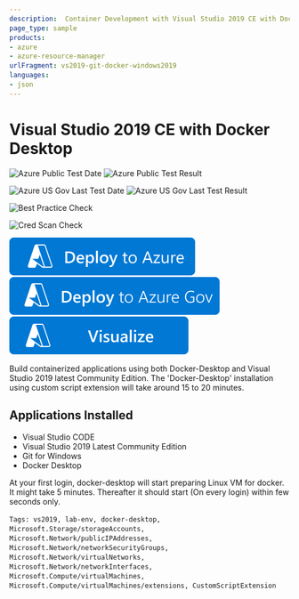 ```yaml
---
description:  Container Development with Visual Studio 2019 CE with Docker Desktop
page_type: sample
products:
- azure
- azure-resource-manager
urlFragment: vs2019-git-docker-windows2019
languages:
- json
---
```

# Visual Studio 2019 CE with Docker Desktop

![Azure Public Test Date](https://azurequickstartsservice.blob.core.windows.net/badges/application-workloads/visualstudio/vs2019-git-docker-windows2019/PublicLastTestDate.svg)
![Azure Public Test Result](https://azurequickstartsservice.blob.core.windows.net/badges/application-workloads/visualstudio/vs2019-git-docker-windows2019/PublicDeployment.svg)

![Azure US Gov Last Test Date](https://azurequickstartsservice.blob.core.windows.net/badges/application-workloads/visualstudio/vs2019-git-docker-windows2019/FairfaxLastTestDate.svg)
![Azure US Gov Last Test Result](https://azurequickstartsservice.blob.core.windows.net/badges/application-workloads/visualstudio/vs2019-git-docker-windows2019/FairfaxDeployment.svg)

![Best Practice Check](https://azurequickstartsservice.blob.core.windows.net/badges/application-workloads/visualstudio/vs2019-git-docker-windows2019/BestPracticeResult.svg)

![Cred Scan Check](https://azurequickstartsservice.blob.core.windows.net/badges/application-workloads/visualstudio/vs2019-git-docker-windows2019/CredScanResult.svg)

[![Deploy To Azure](https://raw.githubusercontent.com/Azure/azure-quickstart-templates/master/1-CONTRIBUTION-GUIDE/images/deploytoazure.svg?sanitize=true)](https://portal.azure.com/#create/Microsoft.Template/uri/https%3A%2F%2Fraw.githubusercontent.com%2FAzure%2Fazure-quickstart-templates%2Fmaster%2Fapplication-workloads%2Fvisualstudio%2Fvs2019-git-docker-windows2019%2Fazuredeploy.json)
[![Deploy To Azure US Gov](https://raw.githubusercontent.com/Azure/azure-quickstart-templates/master/1-CONTRIBUTION-GUIDE/images/deploytoazuregov.svg?sanitize=true)](https://portal.azure.us/#create/Microsoft.Template/uri/https%3A%2F%2Fraw.githubusercontent.com%2FAzure%2Fazure-quickstart-templates%2Fmaster%2Fapplication-workloads%2Fvisualstudio%2Fvs2019-git-docker-windows2019%2Fazuredeploy.json)
[![Visualize](https://raw.githubusercontent.com/Azure/azure-quickstart-templates/master/1-CONTRIBUTION-GUIDE/images/visualizebutton.svg?sanitize=true)](http://armviz.io/#/?load=https%3A%2F%2Fraw.githubusercontent.com%2FAzure%2Fazure-quickstart-templates%2Fmaster%2Fapplication-workloads%2Fvisualstudio%2Fvs2019-git-docker-windows2019%2Fazuredeploy.json)

Build containerized applications using both Docker-Desktop and Visual Studio 2019 latest Community Edition. The 'Docker-Desktop' installation using custom script extension will take around 15 to 20 minutes.

## Applications Installed

- Visual Studio CODE
- Visual Studio 2019 Latest Community Edition
- Git for Windows
- Docker Desktop

At your first login, docker-desktop will start preparing Linux VM for docker. It might take 5 minutes. Thereafter it should start (On every login) within few seconds only.

`Tags: vs2019, lab-env, docker-desktop, Microsoft.Storage/storageAccounts, Microsoft.Network/publicIPAddresses, Microsoft.Network/networkSecurityGroups, Microsoft.Network/virtualNetworks, Microsoft.Network/networkInterfaces, Microsoft.Compute/virtualMachines, Microsoft.Compute/virtualMachines/extensions, CustomScriptExtension`